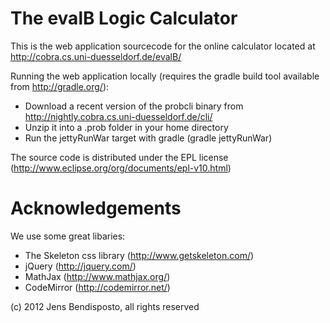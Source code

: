 # The evalB Logic Calculator 

This is the web application sourcecode for the online calculator located at 
http://cobra.cs.uni-duesseldorf.de/evalB/

Running the web application locally (requires the gradle build tool available from http://gradle.org/):
- Download a recent version of the probcli binary from http://nightly.cobra.cs.uni-duesseldorf.de/cli/
- Unzip it into a .prob folder in your home directory
- Run the jettyRunWar target with gradle (gradle jettyRunWar)
 
The source code is distributed under the EPL license (http://www.eclipse.org/org/documents/epl-v10.html)

# Acknowledgements
We use some great libaries: 
- The Skeleton css library (http://www.getskeleton.com/)
- jQuery (http://jquery.com/)
- MathJax (http://www.mathjax.org/)
- CodeMirror (http://codemirror.net/)

(c) 2012 Jens Bendisposto, all rights reserved